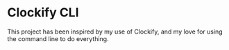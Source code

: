 <h1>Clockify CLI</h1>

This project has been inspired by my use of Clockify, and my love for using the command line to do everything. 
